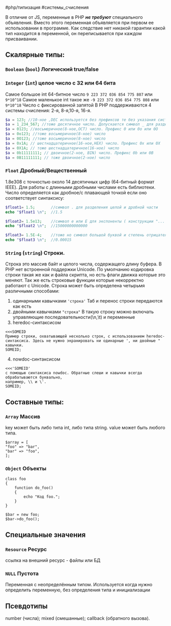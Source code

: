 #php/типизация #системы_счисления 

В отличие от JS, переменные в PHP ***не требуют*** специального объявления. Вместо этого переменная объявляется при первом ее использовании в программе. Как следствие нет никакой гарантии какой тип находится в переменной, он переписывается при каждом присваивании. 

## Скалярные типы:

### `Boolean` (`bool`) Логический true/false

### `Integer` (`int`) целое число с 32 или 64 бита 
Самое большое int 64-битное число   `9 223 372 036 854 775 807` или `9*10^18`
Самое маленькое int такое же  `-9 223 372 036 854 775 808` или `9*10^18`
Число с фиксированной запятой
В PHP поддерживаются 4 системы счисления: 2-я, 8-я,10-я, 16-я.  
```php
$a = 123; //10-ное ,DEC используется без префиксов те без указания системы счисления
$a = 1_234_567; //тоже десятичное число. Допускается символ _ для разделения разрядов
$a = 0123; //восьмеричное(8-ное,OCT) число. Префикс 0 или 0o или 0O 
$a = 0o123; //тоже восьмеричное(8-ное) число
$a = 0O123; //тоже восьмеричное(8-ное) число 
$a = 0x1A; // шестнадцатеричное(16-ное,HEX) число. Префикс 0x или 0X
$a = 0X1A; // тоже шестнадцатеричное(16-ное) число
$a = 0b11111111; // двоичное(2-ное, BIN) число. Префикс 0b или 0B
$a = 0B11111111; // тоже двоичное(2-ное) число
```

### `Float`  Дробный/Вещественный
1.8e308 с точностью около 14 десятичных цифр (64-битный формат IEEE). Для работы с длинными дробными числами есть библиотеки.
Число определяется как дробное/с плавающей точкой если оно соответствует синтаксису:
```php
$float1= 1.5;       //символ . для разделения целой и дробной части
echo "$float1 \n";  //1.5

$float2= 1.5e13;    //символ e или E для экспоненты ( конструкции "... умножить на 10 в степени ..." ) 
echo "$float2 \n";  //15000000000000

$float3= 1.5E-4;    //тоже но символ большой буквой и степень отрицательная
echo "$float3 \n";  //0.00015
```


### `String` (`string`) Строки.
Строка это массив байт и целого числа, содержащего длину буфера. В PHP нет встроенной поддержки Unicode. По умолчанию кодировка строки такая же как и файла скрипта, но есть флаги движка которые это меняют. Так же есть строковые функции которые некорректно работают с Unicode.
Строка может быть определена четырьмя различными способами:
1. одинарными кавычками `'строка'`
Таб и перенос строки передаются как есть
2. двойными кавычками `"строка"`
В такую строку можно включать управляющие последовательности(\n,\t) и переменные
3. heredoc-синтаксисом
```
<<<SOMEID 
Пример строки, охватывающей несколько строк, с использованием heredoc-синтаксиса. Здесь не нужно экранировать ни одинарные ', ни двойные " кавычки. 
SOMEID;
```
4. nowdoc-синтаксисом
```
<<<'SOMEID' 
с помощью синтаксиса nowdoc. Обратные слеши и кавычки всегда обрабатываются буквально,  
например, \\ и \'.
SOMEID;
```


## Составные типы:

### `Array` Массив
key может быть либо типа int, либо типа string. value может быть любого типа.
```
$array = [  
"foo" => "bar",  
"bar" => "foo",  
];
```

### `Object` Объекты

```
class foo
{
    function do_foo()
    {
        echo "Код foo.";
    }
}  

$bar = new foo;
$bar->do_foo();
```


## Специальные значения

### `Resource` Ресурс
ссылка на внешний ресурс -
файлы или БД


### `NULL` Пустота
Переменная с неопределённым типом. Используется когда нужно определить переменную, без определения типа и инициализации


## Псевдотипы
number (числа); 
mixed (смешанные); 
callback (обратного вызова).


